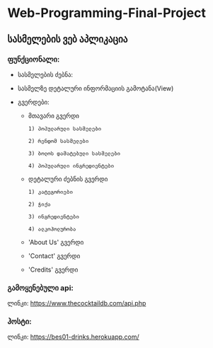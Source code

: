 ﻿# Web-Programming-Final-Project

## სასმელების ვებ აპლიკაცია

### ფუნქციონალი:

* სასმელების ძებნა:



	
* სასმელზე დეტალური ინფორმაციის გამოტანა(View)

* გვერდები:
	* მთავარი გვერდი
		~~~
		1) პოპულარული სასმელები

		2) რენდომ სასმელები

		3) ბოლოს დამატებული სასმელები

		4) პოპულარული ინგრედიენტები
		~~~

	* დეტალური ძებნის გვერდი
		~~~
		1) კატეგორიები

		2) ჭიქა

		3) ინგრედიენტები
		
		4) ალკოჰოლურობა
		~~~

	* 'About Us' გვერდი

	* 'Contact' გვერდი
	
	* 'Credits' გვერდი

### გამოყენებული api:
ლინკი: https://www.thecocktaildb.com/api.php

### ჰოსტი:
ლინკი: https://bes01-drinks.herokuapp.com/


